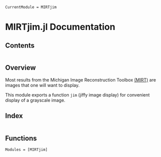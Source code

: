 ```@meta
CurrentModule = MIRTjim
```

# MIRTjim.jl Documentation

## Contents

```@contents
```

## Overview

Most results from the Michigan Image Reconstruction Toolbox
[(MIRT)](https://github.com/JeffFessler/MIRT.jl)
are images that one will want to display.

This module exports a function `jim`
(jiffy image display)
for convenient display of a grayscale image.

## Index

```@index
```

## Functions

```@autodocs
Modules = [MIRTjim]
```
